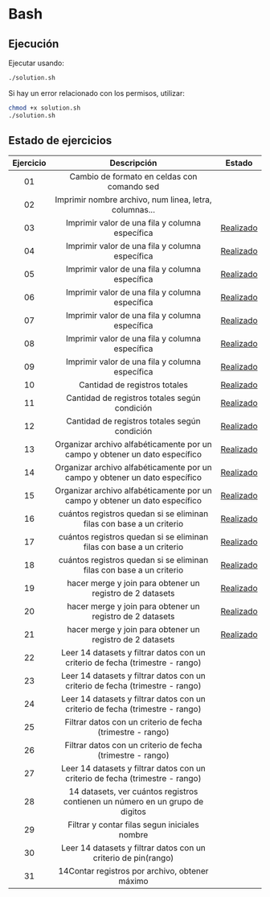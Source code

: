 # Bash

## Ejecución
Ejecutar usando:

```bash
./solution.sh
```

Si hay un error relacionado con los permisos, utilizar:

```bash
chmod +x solution.sh
./solution.sh
```

## Estado de ejercicios

|Ejercicio	|Descripción	|Estado|
| :---: | :---:| :---: |
|01	|Cambio de formato en celdas con comando sed	| |
|02	|Imprimir nombre archivo, num linea, letra, columnas...	| |
|03	|Imprimir valor de una fila y columna específica|	[Realizado](https://github.com/gtzambranop/scripts/blob/develop/bash/q03/solution.sh)|
|04	|Imprimir valor de una fila y columna específica|	[Realizado](https://github.com/gtzambranop/scripts/blob/develop/bash/q04/solution.sh)|
|05	|Imprimir valor de una fila y columna específica|	[Realizado](https://github.com/gtzambranop/scripts/blob/develop/bash/q05/solution.sh)|
|06	|Imprimir valor de una fila y columna específica|	[Realizado](https://github.com/gtzambranop/scripts/blob/develop/bash/q06/solution.sh)|
|07	|Imprimir valor de una fila y columna específica|	[Realizado](https://github.com/gtzambranop/scripts/blob/develop/bash/q07/solution.sh)|
|08	|Imprimir valor de una fila y columna específica| [Realizado](https://github.com/gtzambranop/scripts/blob/develop/bash/q08/solution.sh)|
|09	|Imprimir valor de una fila y columna específica|	[Realizado](https://github.com/gtzambranop/scripts/blob/develop/bash/q09/solution.sh)|
|10	|Cantidad de registros totales|	[Realizado](https://github.com/gtzambranop/scripts/blob/develop/bash/q10/solution.sh)|
|11	|Cantidad de registros totales según condición|	[Realizado](https://github.com/gtzambranop/scripts/blob/develop/bash/q11/solution.sh)|
|12	|Cantidad de registros totales según condición|	[Realizado](https://github.com/gtzambranop/scripts/blob/develop/bash/q12/solution.sh)|
|13	|Organizar archivo alfabéticamente por un campo y obtener un dato específico|	[Realizado](https://github.com/gtzambranop/scripts/blob/develop/bash/q13/solution.sh)|
|14	|Organizar archivo alfabéticamente por un campo y obtener un dato específico|	[Realizado](https://github.com/gtzambranop/scripts/blob/develop/bash/q14/solution.sh)|
|15	|Organizar archivo alfabéticamente por un campo y obtener un dato específico |	[Realizado](https://github.com/gtzambranop/scripts/blob/develop/bash/q15/solution.sh)
|16	|cuántos registros quedan si se eliminan filas con base a un criterio|	[Realizado](https://github.com/gtzambranop/scripts/blob/develop/bash/q16/solution.sh)|
|17	|cuántos registros quedan si se eliminan filas con base a un criterio|	[Realizado](https://github.com/gtzambranop/scripts/blob/develop/bash/q17/solution.sh)|
|18	|cuántos registros quedan si se eliminan filas con base a un criterio|	[Realizado](https://github.com/gtzambranop/scripts/blob/develop/bash/q18/solution.sh)|
|19	|hacer merge y join para obtener un registro de 2 datasets|	[Realizado](https://github.com/gtzambranop/scripts/blob/develop/bash/q19/solution.sh)|
|20	|hacer merge y join para obtener un registro de 2 datasets|	[Realizado](https://github.com/gtzambranop/scripts/blob/develop/bash/q20/solution.sh)|
|21	|hacer merge y join para obtener un registro de 2 datasets|	[Realizado](https://github.com/gtzambranop/scripts/blob/develop/bash/q21/solution.sh)|
|22	|Leer 14 datasets y filtrar datos con un criterio de fecha (trimestre - rango)	| |
|23	|Leer 14 datasets y filtrar datos con un criterio de fecha (trimestre - rango)	| |
|24	|Leer 14 datasets y filtrar datos con un criterio de fecha (trimestre - rango)	| |
|25	|Filtrar datos con un criterio de fecha (trimestre - rango)	||
|26	|Filtrar datos con un criterio de fecha (trimestre - rango)	||
|27	|Leer 14 datasets y filtrar datos con un criterio de fecha (trimestre - rango)	| |
|28	|14 datasets, ver cuántos registros contienen un número en un grupo de digitos	| |
|29	|Filtrar y contar filas segun iniciales nombre	| |
|30	|Leer 14 datasets y filtrar datos con un criterio de pin(rango)	| |
|31	|14Contar registros por archivo, obtener máximo	| |
